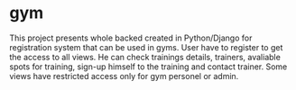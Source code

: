 # gym

This project presents whole backed created in Python/Django for registration system that can be used in gyms. User have to register to get the access to all views. He can check trainings details, trainers, avaliable spots for training, sign-up himself to the training and contact trainer. Some views have restricted access only for gym personel or admin. 
